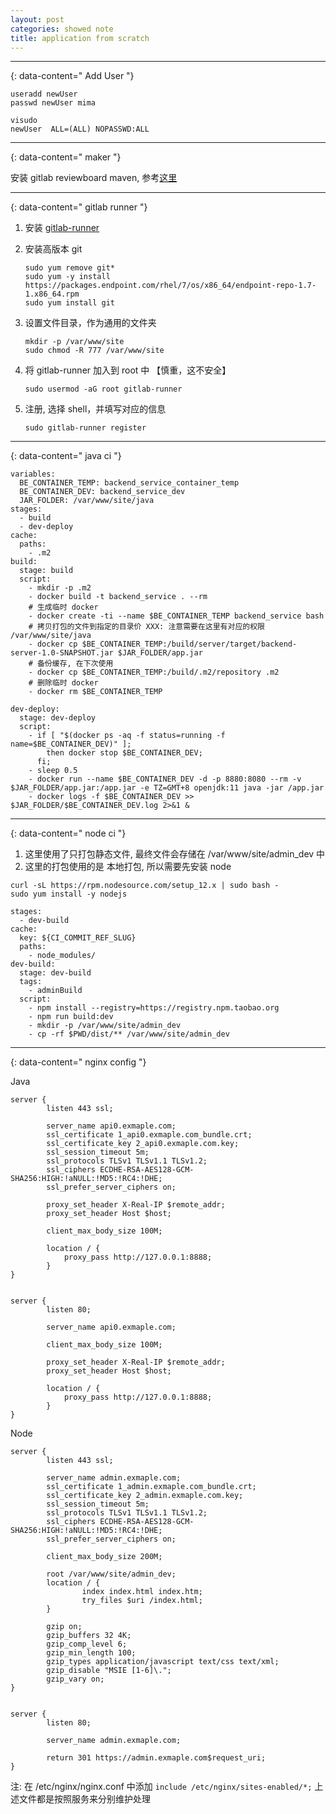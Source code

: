 ```yaml
---
layout: post
categories: showed note
title: application from scratch
---
```


---------------
{: data-content=" Add User "}

```
useradd newUser
passwd newUser mima

visudo
newUser  ALL=(ALL) NOPASSWD:ALL
```

---------------
{: data-content=" maker "}

安装 gitlab reviewboard maven, 参考[这里](https://github.com/jl-borges/maker)

---------------
{: data-content=" gitlab runner "}

1. 安装 [gitlab-runner](https://docs.gitlab.com/runner/install/linux-repository.html)
2. 安装高版本 git

    ```
    sudo yum remove git*
    sudo yum -y install https://packages.endpoint.com/rhel/7/os/x86_64/endpoint-repo-1.7-1.x86_64.rpm
    sudo yum install git
    ```

3. 设置文件目录，作为通用的文件夹

    ```
    mkdir -p /var/www/site
    sudo chmod -R 777 /var/www/site
    ```

4. 将 gitlab-runner 加入到 root 中 【慎重，这不安全】

    ```
    sudo usermod -aG root gitlab-runner
    ```

5. 注册, 选择 shell，并填写对应的信息

    ```
    sudo gitlab-runner register
    ```

---------------
{: data-content=" java ci "}

```
variables:
  BE_CONTAINER_TEMP: backend_service_container_temp
  BE_CONTAINER_DEV: backend_service_dev
  JAR_FOLDER: /var/www/site/java
stages:
  - build
  - dev-deploy
cache:
  paths:
    - .m2
build:
  stage: build
  script:
    - mkdir -p .m2
    - docker build -t backend_service . --rm
    # 生成临时 docker
    - docker create -ti --name $BE_CONTAINER_TEMP backend_service bash
    # 拷贝打包的文件到指定的目录价 XXX: 注意需要在这里有对应的权限 /var/www/site/java
    - docker cp $BE_CONTAINER_TEMP:/build/server/target/backend-server-1.0-SNAPSHOT.jar $JAR_FOLDER/app.jar
    # 备份缓存, 在下次使用
    - docker cp $BE_CONTAINER_TEMP:/build/.m2/repository .m2
    # 删除临时 docker
    - docker rm $BE_CONTAINER_TEMP

dev-deploy:
  stage: dev-deploy
  script:
    - if [ "$(docker ps -aq -f status=running -f name=$BE_CONTAINER_DEV)" ];
        then docker stop $BE_CONTAINER_DEV;
      fi;
    - sleep 0.5
    - docker run --name $BE_CONTAINER_DEV -d -p 8880:8080 --rm -v $JAR_FOLDER/app.jar:/app.jar -e TZ=GMT+8 openjdk:11 java -jar /app.jar
    - docker logs -f $BE_CONTAINER_DEV >> $JAR_FOLDER/$BE_CONTAINER_DEV.log 2>&1 &
```

---------------
{: data-content=" node ci "}

1. 这里使用了只打包静态文件, 最终文件会存储在 /var/www/site/admin_dev 中
2. 这里的打包使用的是 本地打包, 所以需要先安装 node


```
curl -sL https://rpm.nodesource.com/setup_12.x | sudo bash -
sudo yum install -y nodejs
```

```
stages:
  - dev-build
cache:
  key: ${CI_COMMIT_REF_SLUG}
  paths:
    - node_modules/
dev-build:
  stage: dev-build
  tags:
    - adminBuild
  script:
    - npm install --registry=https://registry.npm.taobao.org
    - npm run build:dev
    - mkdir -p /var/www/site/admin_dev
    - cp -rf $PWD/dist/** /var/www/site/admin_dev
```

---------------
{: data-content=" nginx config "}

Java

```
server {
        listen 443 ssl;

        server_name api0.exmaple.com;
        ssl_certificate 1_api0.exmaple.com_bundle.crt;
        ssl_certificate_key 2_api0.exmaple.com.key;
        ssl_session_timeout 5m;
        ssl_protocols TLSv1 TLSv1.1 TLSv1.2;
        ssl_ciphers ECDHE-RSA-AES128-GCM-SHA256:HIGH:!aNULL:!MD5:!RC4:!DHE;
        ssl_prefer_server_ciphers on;

        proxy_set_header X-Real-IP $remote_addr;
        proxy_set_header Host $host;

        client_max_body_size 100M;

        location / {
            proxy_pass http://127.0.0.1:8888;
        }
}


server {
        listen 80;

        server_name api0.exmaple.com;

        client_max_body_size 100M;

        proxy_set_header X-Real-IP $remote_addr;
        proxy_set_header Host $host;

        location / {
            proxy_pass http://127.0.0.1:8888;
        }
}
```

Node

```
server {
        listen 443 ssl;

        server_name admin.exmaple.com;
        ssl_certificate 1_admin.exmaple.com_bundle.crt;
        ssl_certificate_key 2_admin.exmaple.com.key;
        ssl_session_timeout 5m;
        ssl_protocols TLSv1 TLSv1.1 TLSv1.2;
        ssl_ciphers ECDHE-RSA-AES128-GCM-SHA256:HIGH:!aNULL:!MD5:!RC4:!DHE;
        ssl_prefer_server_ciphers on;

        client_max_body_size 200M;

        root /var/www/site/admin_dev;
        location / {
                index index.html index.htm;
                try_files $uri /index.html;
        }

        gzip on;
        gzip_buffers 32 4K;
        gzip_comp_level 6;
        gzip_min_length 100;
        gzip_types application/javascript text/css text/xml;
        gzip_disable "MSIE [1-6]\.";
        gzip_vary on;
}


server {
        listen 80;

        server_name admin.exmaple.com;

        return 301 https://admin.exmaple.com$request_uri;
}
```

注: 在 /etc/nginx/nginx.conf 中添加 `include /etc/nginx/sites-enabled/*;` 上述文件都是按照服务来分别维护处理
